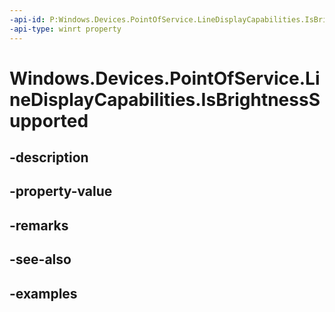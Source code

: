 ```yaml
---
-api-id: P:Windows.Devices.PointOfService.LineDisplayCapabilities.IsBrightnessSupported
-api-type: winrt property
---
```


<!-- Property syntax.
public bool IsBrightnessSupported { get; }
-->

# Windows.Devices.PointOfService.LineDisplayCapabilities.IsBrightnessSupported

## -description

## -property-value

## -remarks

## -see-also

## -examples


